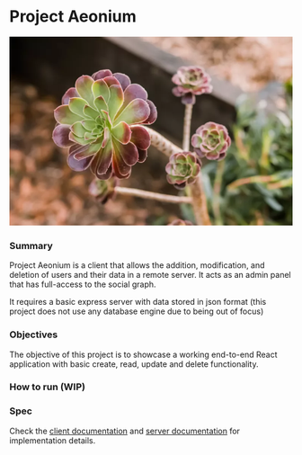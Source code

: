 # Project Aeonium

![Aeonium, the tree houseleeks](./docs/assets/aeonium.webp)

### Summary

Project Aeonium is a client that allows the addition, modification, and deletion of users and their data in a remote server. It acts as an admin panel that has full-access to the social graph.

It requires a basic express server with data stored in json format (this project does not use any database engine due to being out of focus)

### Objectives

The objective of this project is to showcase a working end-to-end React application with basic create, read, update and delete functionality.

### How to run (WIP)



### Spec

Check the [client documentation]() and [server documentation]() for implementation details.